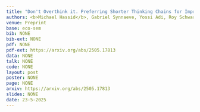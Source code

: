 ```yaml
---
title: "Don't Overthink it. Preferring Shorter Thinking Chains for Improved LLM Reasoning"
authors: <b>Michael Hassid</b>, Gabriel Synnaeve, Yossi Adi, Roy Schwartz 
venue: Preprint
base: eco-sem
bib: NONE
bib-ext: NONE
pdf: NONE
pdf-ext: https://arxiv.org/abs/2505.17813
data: NONE
talk: NONE
code: NONE
layout: post
poster: NONE
page: NONE
arxiv: https://arxiv.org/abs/2505.17813
slides: NONE
date: 23-5-2025
---
```

